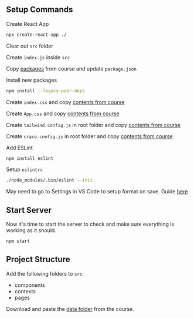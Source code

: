 ## Setup Commands
Create React App
```bash
npx create-react-app ./
```

Clear out `src` folder

Create `index.js` inside `src`

Copy [packages](https://raw.githubusercontent.com/adrianhajdin/project_syncfusion_dashboard/main/package.json) from course and update `package.json`

Install new packages
```bash
npm install --legacy-peer-deps
```

Create `index.css` and copy [contents from course](https://raw.githubusercontent.com/adrianhajdin/project_syncfusion_dashboard/main/src/index.css)

Create `App.css` and copy [contents from course](https://raw.githubusercontent.com/adrianhajdin/project_syncfusion_dashboard/main/src/App.css)


Create `tailwind.config.js` in root folder and copy [contents from course](https://raw.githubusercontent.com/adrianhajdin/project_syncfusion_dashboard/main/tailwind.config.js)

Create `craco.config.js` in root folder and copy [contents from course](https://raw.githubusercontent.com/adrianhajdin/project_syncfusion_dashboard/main/craco.config.js)

Add ESLint
```bash
npm install eslint
```

Setup `eslintrc`
```bash
./node_modules/.bin/eslint --init
```

May need to go to Settings in VS Code to setup format on save. Guide [here](https://www.digitalocean.com/community/tutorials/linting-and-formatting-with-eslint-in-vs-code)

## Start Server
Now it's time to start the server to check and make sure everything is working as it should.

```bash
npm start
```

## Project Structure
Add the following folders to `src`:
  - components
  - contexts
  - pages

Download and paste the [data folder](https://github.com/adrianhajdin/project_syncfusion_dashboard/tree/main/src/data) from the course.

